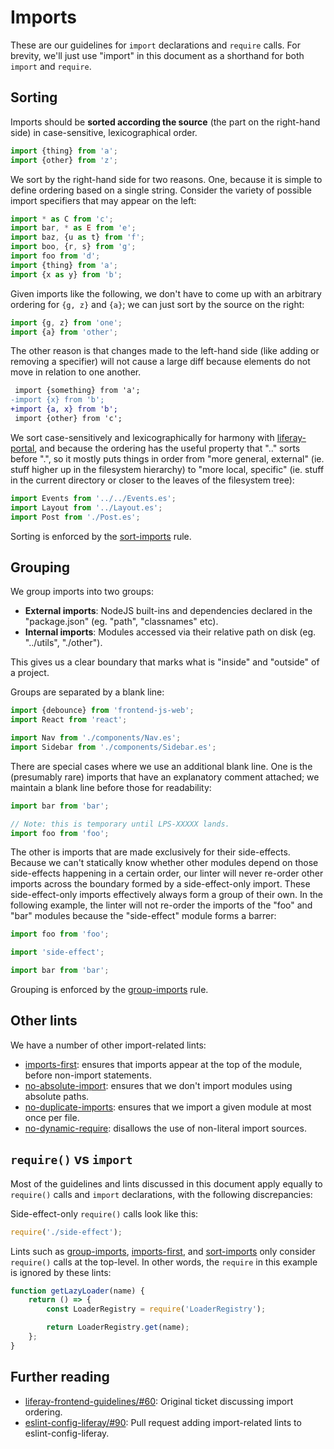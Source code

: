 # Imports

These are our guidelines for `import` declarations and `require` calls. For brevity, we'll just use "import" in this document as a shorthand for both `import` and `require`.

## Sorting

Imports should be **sorted according the source** (the part on the right-hand side) in case-sensitive, lexicographical order.

```javascript
import {thing} from 'a';
import {other} from 'z';
```

We sort by the right-hand side for two reasons. One, because it is simple to define ordering based on a single string. Consider the variety of possible import specifiers that may appear on the left:

```javascript
import * as C from 'c';
import bar, * as E from 'e';
import baz, {u as t} from 'f';
import boo, {r, s} from 'g';
import foo from 'd';
import {thing} from 'a';
import {x as y} from 'b';
```

Given imports like the following, we don't have to come up with an arbitrary ordering for `{g, z}` and `{a}`; we can just sort by the source on the right:

```javascript
import {g, z} from 'one';
import {a} from 'other';
```

The other reason is that changes made to the left-hand side (like adding or removing a specifier) will not cause a large diff because elements do not move in relation to one another.

```diff
 import {something} from 'a';
-import {x} from 'b';
+import {a, x} from 'b';
 import {other} from 'c';
```

We sort case-sensitively and lexicographically for harmony with [liferay-portal](https://github.com/liferay/liferay-portal), and because the ordering has the useful property that ".." sorts before ".", so it mostly puts things in order from "more general, external" (ie. stuff higher up in the filesystem hierarchy) to "more local, specific" (ie. stuff in the current directory or closer to the leaves of the filesystem tree):

```javascript
import Events from '../../Events.es';
import Layout from '../Layout.es';
import Post from './Post.es';
```

Sorting is enforced by the [sort-imports](https://github.com/liferay/eslint-config-liferay/blob/master/plugins/eslint-plugin-liferay/docs/rules/sort-imports.md) rule.

## Grouping

We group imports into two groups:

-   **External imports**: NodeJS built-ins and dependencies declared in the "package.json" (eg. "path", "classnames" etc).
-   **Internal imports**: Modules accessed via their relative path on disk (eg. "../utils", "./other").

This gives us a clear boundary that marks what is "inside" and "outside" of a project.

Groups are separated by a blank line:

```javascript
import {debounce} from 'frontend-js-web';
import React from 'react';

import Nav from './components/Nav.es';
import Sidebar from './components/Sidebar.es';
```

There are special cases where we use an additional blank line. One is the (presumably rare) imports that have an explanatory comment attached; we maintain a blank line before those for readability:

```javascript
import bar from 'bar';

// Note: this is temporary until LPS-XXXXX lands.
import foo from 'foo';
```

The other is imports that are made exclusively for their side-effects. Because we can't statically know whether other modules depend on those side-effects happening in a certain order, our linter will never re-order other imports across the boundary formed by a side-effect-only import. These side-effect-only imports effectively always form a group of their own. In the following example, the linter will not re-order the imports of the "foo" and "bar" modules because the "side-effect" module forms a barrer:

```javascript
import foo from 'foo';

import 'side-effect';

import bar from 'bar';
```

Grouping is enforced by the [group-imports](https://github.com/liferay/eslint-config-liferay/blob/master/plugins/eslint-plugin-liferay/docs/rules/group-imports.md) rule.

## Other lints

We have a number of other import-related lints:

-   [imports-first](https://github.com/liferay/eslint-config-liferay/blob/master/plugins/eslint-plugin-liferay/docs/rules/imports-first.md): ensures that imports appear at the top of the module, before non-import statements.
-   [no-absolute-import](https://github.com/liferay/eslint-config-liferay/blob/master/plugins/eslint-plugin-liferay/docs/rules/no-absolute-import.md): ensures that we don't import modules using absolute paths.
-   [no-duplicate-imports](https://github.com/liferay/eslint-config-liferay/blob/master/plugins/eslint-plugin-liferay/docs/rules/no-duplicate-imports.md): ensures that we import a given module at most once per file.
-   [no-dynamic-require](https://github.com/liferay/eslint-config-liferay/blob/master/plugins/eslint-plugin-liferay/docs/rules/no-dynamic-require.md): disallows the use of non-literal import sources.

## `require()` vs `import`

Most of the guidelines and lints discussed in this document apply equally to `require()` calls and `import` declarations, with the following discrepancies:

Side-effect-only `require()` calls look like this:

```javascript
require('./side-effect');
```

Lints such as [group-imports](https://github.com/liferay/eslint-config-liferay/blob/master/plugins/eslint-plugin-liferay/docs/rules/group-imports.md), [imports-first](https://github.com/liferay/eslint-config-liferay/blob/master/plugins/eslint-plugin-liferay/docs/rules/imports-first.md), and [sort-imports](https://github.com/liferay/eslint-config-liferay/blob/master/plugins/eslint-plugin-liferay/docs/rules/sort-imports.md) only consider `require()` calls at the top-level. In other words, the `require` in this example is ignored by these lints:

```javascript
function getLazyLoader(name) {
	return () => {
		const LoaderRegistry = require('LoaderRegistry');

		return LoaderRegistry.get(name);
	};
}
```

## Further reading

-   [liferay-frontend-guidelines/#60](https://github.com/liferay/liferay-frontend-guidelines/issues/60): Original ticket discussing import ordering.
-   [eslint-config-liferay/#90](https://github.com/liferay/eslint-config-liferay/pull/90): Pull request adding import-related lints to eslint-config-liferay.
